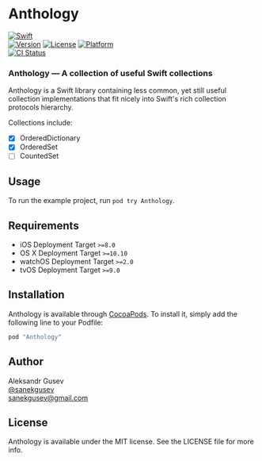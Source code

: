 # Anthology

[![Swift](https://img.shields.io/badge/swift-2.2-orange.svg?style=flat)](https://developer.apple.com/swift/)  
[![Version](https://img.shields.io/cocoapods/v/Anthology.svg?style=flat)](http://cocoapods.org/pods/Anthology)
[![License](https://img.shields.io/cocoapods/l/Anthology.svg?style=flat)](http://cocoapods.org/pods/Anthology)
[![Platform](https://img.shields.io/cocoapods/p/Anthology.svg?style=flat)](http://cocoapods.org/pods/Anthology)  
[![CI Status](http://img.shields.io/travis/sanekgusev/Anthology.svg?style=flat)](https://travis-ci.org/sanekgusev/Anthology)

### Anthology — A collection of useful Swift collections

Anthology is a Swift library containing less common, yet still useful collection implementations that fit nicely into Swift's rich collection protocols hierarchy.

Collections include:

- [x] OrderedDictionary
- [x] OrderedSet
- [ ] CountedSet

## Usage

To run the example project, run `pod try Anthology`.

## Requirements

- iOS Deployment Target ```>=8.0```
- OS X Deployment Target ```>=10.10```
- watchOS Deployment Target ```>=2.0```
- tvOS Deployment Target ```>=9.0```

## Installation

Anthology is available through [CocoaPods](http://cocoapods.org). To install
it, simply add the following line to your Podfile:

```ruby
pod "Anthology"
```

## Author

Aleksandr Gusev  
[@sanekgusev](https://twitter.com/sanekgusev)  
sanekgusev@gmail.com  

## License

Anthology is available under the MIT license. See the LICENSE file for more info.

